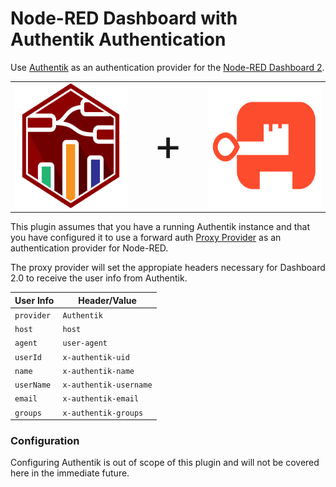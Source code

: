 # Node-RED Dashboard with Authentik Authentication

Use [Authentik](https://goauthentik.io/) as an authentication provider for the [Node-RED Dashboard 2](https://github.com/FlowFuse/node-red-dashboard).

<table align="center" style="border: none;">
  <tr style="border: none;">
    <td style="border: none;"><img src="assets/logo.png" alt="alt text" height="200px"/></td>
    <td style="font-size: 5em; vertical-align: middle; text-align: center; border: none;">+</td>
    <td style="border: none;"><img src="assets/authentik-orange.png" alt="alt text" height="200px"/></td>
  </tr>
</table>


This plugin assumes that you have a running Authentik instance and that you have configured it to use a forward auth [Proxy Provider](https://docs.goauthentik.io/docs/providers/proxy/) as an authentication provider for Node-RED. 

The proxy provider will set the appropiate headers necessary for Dashboard 2.0 to receive the user info from Authentik. 

| **User Info** | **Header/Value** |
|---------------|------------|
| `provider` | `Authentik` |
| `host` | `host` |
| `agent` | `user-agent` |
| `userId` | `x-authentik-uid` |
| `name` | `x-authentik-name` |
| `userName` | `x-authentik-username` |
| `email` | `x-authentik-email` |
| `groups` | `x-authentik-groups` |



### Configuration
Configuring Authentik is out of scope of this plugin and will not be covered here in the immediate future.